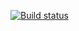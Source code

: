 ﻿[![Build status](https://ci.appveyor.com/api/projects/status/j9ecp16xq23xgwu7?svg=true)](https://ci.appveyor.com/project/SerzhDares/goblin-game-events)
